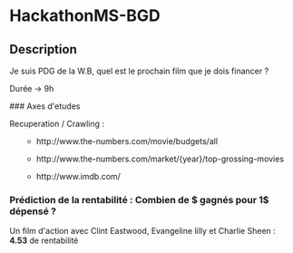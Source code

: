 # HackathonMS-BGD


## Description
<p> Je suis PDG de la W.B, quel est le prochain film que je dois financer ? </p>
<p> Durée -> 9h </p>
### Axes d'etudes
<p> Recuperation / Crawling : </p>
  <ul><ul><li> http://www.the-numbers.com/movie/budgets/all </li></ul></ul>
  <ul><ul><li> http://www.the-numbers.com/market/{year}/top-grossing-movies </li></ul></ul>
  <ul><ul><li> http://www.imdb.com/ </li></ul></ul>

### Prédiction de la rentabilité : Combien de $ gagnés pour 1$ dépensé ?
<p> Un film d'action avec Clint Eastwood, Evangeline lilly et Charlie Sheen : <b>4.53</b> de rentabilité </p>
